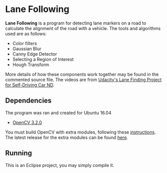 # Lane Following

**Lane Following** is a program for detecting lane markers on a road to calculate the alignment of the road with a vehicle. The tools and algorithms used are as follows:

* Color filters
* Gaussian Blur
* Canny Edge Detector
* Selecting a Region of Interest
* Hough Transform

More details of how these components work together may be found in the commented source file.
The videos are from [Udacity's Lane Finding Project for Self-Driving Car ND](https://github.com/udacity/CarND-LaneLines-P1).
 

## Dependencies

The program was ran and created for Ubuntu 16.04
- [OpenCV 3.2.0](http://opencv.org/releases.html)

You must build OpenCV with extra modules, following these [instructions](https://github.com/opencv/opencv_contrib). The latest release for the extra modules can be found [here](https://github.com/opencv/opencv_contrib/releases).

## Running

This is an Eclipse project, you may simply compile it.





